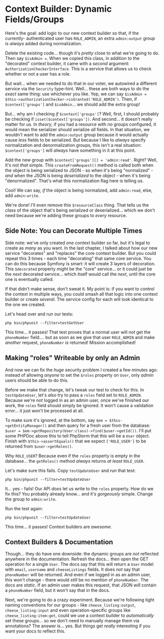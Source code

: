 # Context Builder: Dynamic Fields/Groups

Here's the goal: add logic to our new context builder so that, if the
currently- authenticated user has `ROLE_ADMIN`, an extra `admin:output` group
is *always* added during normalization.

Delete the existing code... though it's *pretty* close to what we're
going to do. Then say `$isAdmin =`. When we copied this class, in addition to
the "decorated" context builder, it came with a *second* argument:
`AuthorizationCheckerInterface`. This is a service that allows us to check whether
or not a user has a role.

But wait... when we needed to do that in our voter, we autowired a different
service via the `Security` type-hint. Well... these are both ways to do the
*exact* same thing: use whichever you like. Yep, we can say
`$isAdmin = $this->authorizationChecker->isGranted('ROLE_ADMIN')`. Then, if
`$context['groups']` and `$isAdmin`... we should add the extra group!

But... why am I checking *if* `$context['groups']`? Well, first, I should probably
be checking if `isset($context['groups'])`. And second... it doesn't really matter
for us. In *theory*, if you had a resource with *no* groups configured, it would
mean the serializer should serialize *all* fields. In that situation, we wouldn't
want to add the `admin:output` group because it would actually cause *less* fields
to be serialized. But because I like to *always* specify normalization and
denormalization groups, this isn't a real situation: `$context['groups']` will
*always* have something in it at this point.

Add the new group with `$context['groups'][] = 'admin:read'`. Right? Well, it's
not *that* simple. This `createFromRequest()` method is called both when the object
is being serialized to JSON - so when it's being "normalized" - *and* when the
JSON is being *deserialized* to the object - when it's being "denormalized".
That's what this normalization flag here is telling us.

Cool! We can say, *if* the object is being normalized, add `admin:read`, else,
add `admin:write`.

We're done! I'll even remove this `$resourceClass` thing. That tells us the *class*
of the object that's being serialized or deserialized... which we don't need
because we're adding these groups to *every* resource.

## Side Note: You can Decorate Multiple Times

Side note: we've only created *one* context builder so far, but it's legal to create
as *many* as you want. In the last chapter, I talked about how our new service
"decorates" and "replaces" the core context builder. But you could repeat this
3 times - each time "decorating" that same core service. You can do this because
Symfony is smart: it will create 3 layers of decoration. This `$decorated` property
*might* be the "core" service... or it could just be the *next* decorated service...
which itself would call the *next*, until the core one is eventually called.

If that didn't make sense, don't sweat it. My point is: if you want to control
the context in multiple ways, you could smash all that logic into one context
builder or create *several*. The service config for each will look identical to
the one we created.

Let's head over and run our tests:

```terminal
php bin/phpunit --filter=testGetUser
```

This time... it passes! That test proves that a normal user will *not* get the
`phoneNumber` field.... but as soon as we give that user `ROLE_ADMIN` and make
*another* request, `phoneNumber` *is* returned! Mission accomplished!

## Making "roles" Writeable by only an Admin

And now we can fix the *huge* security problem I created a few minutes ago: instead
of allowing *anyone* to set the `$roles` property on `User`, only *admin* users
should be able to do this.

Before we make that change, let's tweak our test to check for this. In
`testUpdateUser`, let's *also* try to pass a `roles` field set to `ROLE_ADMIN`.
Because we're *not* logged in as an admin user, once we've finished our work,
the `roles` field should simply be ignored. It won't cause a validation error...
it just won't be processed at all.

To make sure it's ignored, at the bottom, say `$em = $this->getEntityManager()`
and then query for a fresh user from the database:
`$user = $em->getRepository(User:class)->find($user->getId())`. I'll put some
PHPDoc above this to tell PhpStorm that this will be a `User` object. Finish
with `$this->assertEquals()` that we expect `['ROLE_USER']` to be returned from
`$user->getRoles()`.

Why `ROLE_USER`? Because even if the `roles` property is empty in the database...
the `getRoles()` method *always* returns *at least* `ROLE_USER`.

Let's make sure this fails. Copy `testUpdateUser` and run that test:

```terminal
php bin/phpunit --filter=testUpdateUser
```

It... yes - fails! Our API *does* let us write to the `roles` property. How do we
fix this? You probably already know... and it's *gorgeously* simple. Change
the group to `admin:write`.

Run the test again:

```terminal-silent
php bin/phpunit --filter=testUpdateUser
```

This time... it passes! Context builders are *awesome*.

## Context Builders & Documentation

Though... they do have one downside: the dynamic groups are *not* reflected anywhere
in the documentation. Refresh the docs... then open the GET operation for a single
`User`. The docs say that this will return a `User` model with `email`, `username`
and `cheeseListings` fields. It does *not* say that `phoneNumber` will be returned.
And even if we logged in as an admin user, this won't change - there would *still*
be no mention of `phoneNumber`. The docs are *static*. If an admin user makes this
request, that JSON *will* contain a `phoneNumber` field, but it won't say that in
the docs.

Next, we're going to do a crazy experiment. Because we're following tight naming
conventions for our groups - like `cheese_listing:output`, `cheese_listing:input`
and even operation-specific groups like `cheese_listing:item:get`, could we use
a context builder to *automatically* set these groups... so we don't need to
manually manage them via annotations? The answer is... yes. But things get
*really* interesting if you want your docs to reflect this.
